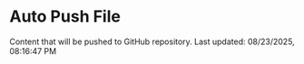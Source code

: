 # Auto Push File

Content that will be pushed to GitHub repository.
Last updated: 08/23/2025, 08:16:47 PM